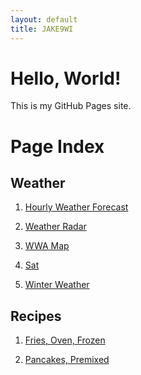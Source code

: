 ```yaml
---
layout: default
title: JAKE9WI
---
```

<main>

<h1>Hello, World!</h1>
<p>This is my GitHub Pages site.</p>

<h1>Page Index</h1>
<h2>Weather</h2>
<ol>
    <li><p><a href="/weather-api-table/weather.htm">Hourly Weather Forecast</a></p></li>
    <li><p><a href="/weather-radar/radar.htm">Weather Radar</a></p></li>
    <li><p><a href="/weather-hazards-map/hazards-map.htm">WWA Map</a></p></li>
    <li><p><a href="/weather-sat/sat.htm">Sat</a></p></li>
    <li><p><a href="/winter-weather/winter-weather.htm">Winter Weather</a></p></li>
</ol>

<h2>Recipes</h2>
<ol>
    <li><p><a href="/recipes/fries-oven-frozen.html">Fries, Oven, Frozen</a></p></li>
    <li><p><a href="/recipes/pancake-premixed.html">Pancakes, Premixed</a></p></li>
</ol>

</main>
